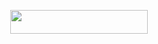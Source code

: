 <p align="center"><a href="https://dashboard.heroku.com/new?template=https://github.com/tushar007ff/unlimited"> <img src="https://img.shields.io/badge/Deploy%20On%20Heroku-bringle?style=for-the-badge&logo=heroku" width="220" height="38.45"/></a></p>
